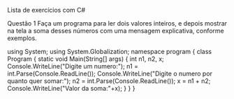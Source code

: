 Lista de exercícios com C#

Questão 1
    Faça um programa para ler dois valores inteiros, e depois mostrar na tela a soma desses números com uma
    mensagem explicativa, conforme exemplos.

﻿using System;
using System.Globalization;
namespace program {
    class Program {
        static void Main(String[] args) {
            int n1, n2, x;
            Console.WriteLine("Digite um numero:");
            n1 = int.Parse(Console.ReadLine());
            Console.WriteLine("Digite o numero por quanto quer somar:");
            n2 = int.Parse(Console.ReadLine()); 
            x = n1 + n2;
            Console.WriteLine("Valor da soma:"+x);
        }
    }
}

    
